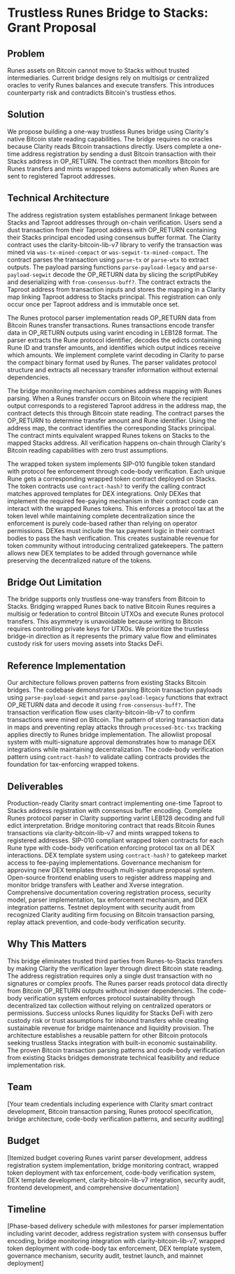 # Trustless Runes Bridge to Stacks: Grant Proposal

## Problem

Runes assets on Bitcoin cannot move to Stacks without trusted intermediaries. Current bridge designs rely on multisigs or centralized oracles to verify Runes balances and execute transfers. This introduces counterparty risk and contradicts Bitcoin's trustless ethos.

## Solution

We propose building a one-way trustless Runes bridge using Clarity's native Bitcoin state reading capabilities. The bridge requires no oracles because Clarity reads Bitcoin transactions directly. Users complete a one-time address registration by sending a dust Bitcoin transaction with their Stacks address in OP_RETURN. The contract then monitors Bitcoin for Runes transfers and mints wrapped tokens automatically when Runes are sent to registered Taproot addresses.

## Technical Architecture

The address registration system establishes permanent linkage between Stacks and Taproot addresses through on-chain verification. Users send a dust transaction from their Taproot address with OP_RETURN containing their Stacks principal encoded using consensus buffer format. The Clarity contract uses the clarity-bitcoin-lib-v7 library to verify the transaction was mined via `was-tx-mined-compact` or `was-segwit-tx-mined-compact`. The contract parses the transaction using `parse-tx` or `parse-wtx` to extract outputs. The payload parsing functions `parse-payload-legacy` and `parse-payload-segwit` decode the OP_RETURN data by slicing the scriptPubKey and deserializing with `from-consensus-buff?`. The contract extracts the Taproot address from transaction inputs and stores the mapping in a Clarity map linking Taproot address to Stacks principal. This registration can only occur once per Taproot address and is immutable once set.

The Runes protocol parser implementation reads OP_RETURN data from Bitcoin Runes transfer transactions. Runes transactions encode transfer data in OP_RETURN outputs using varint encoding in LEB128 format. The parser extracts the Rune protocol identifier, decodes the edicts containing Rune ID and transfer amounts, and identifies which output indices receive which amounts. We implement complete varint decoding in Clarity to parse the compact binary format used by Runes. The parser validates protocol structure and extracts all necessary transfer information without external dependencies.

The bridge monitoring mechanism combines address mapping with Runes parsing. When a Runes transfer occurs on Bitcoin where the recipient output corresponds to a registered Taproot address in the address map, the contract detects this through Bitcoin state reading. The contract parses the OP_RETURN to determine transfer amount and Rune identifier. Using the address map, the contract identifies the corresponding Stacks principal. The contract mints equivalent wrapped Runes tokens on Stacks to the mapped Stacks address. All verification happens on-chain through Clarity's Bitcoin reading capabilities with zero trust assumptions.

The wrapped token system implements SIP-010 fungible token standard with protocol fee enforcement through code-body verification. Each unique Rune gets a corresponding wrapped token contract deployed on Stacks. The token contracts use `contract-hash?` to verify the calling contract matches approved templates for DEX integrations. Only DEXes that implement the required fee-paying mechanism in their contract code can interact with the wrapped Runes tokens. This enforces a protocol tax at the token level while maintaining complete decentralization since the enforcement is purely code-based rather than relying on operator permissions. DEXes must include the tax payment logic in their contract bodies to pass the hash verification. This creates sustainable revenue for token community without introducing centralized gatekeepers. The pattern allows new DEX templates to be added through governance while preserving the decentralized nature of the tokens.

## Bridge Out Limitation

The bridge supports only trustless one-way transfers from Bitcoin to Stacks. Bridging wrapped Runes back to native Bitcoin Runes requires a multisig or federation to control Bitcoin UTXOs and execute Runes protocol transfers. This asymmetry is unavoidable because writing to Bitcoin requires controlling private keys for UTXOs. We prioritize the trustless bridge-in direction as it represents the primary value flow and eliminates custody risk for users moving assets into Stacks DeFi.

## Reference Implementation

Our architecture follows proven patterns from existing Stacks Bitcoin bridges. The codebase demonstrates parsing Bitcoin transaction payloads using `parse-payload-segwit` and `parse-payload-legacy` functions that extract OP_RETURN data and decode it using `from-consensus-buff?`. The transaction verification flow uses clarity-bitcoin-lib-v7 to confirm transactions were mined on Bitcoin. The pattern of storing transaction data in maps and preventing replay attacks through `processed-btc-txs` tracking applies directly to Runes bridge implementation. The allowlist proposal system with multi-signature approval demonstrates how to manage DEX integrations while maintaining decentralization. The code-body verification pattern using `contract-hash?` to validate calling contracts provides the foundation for tax-enforcing wrapped tokens.

## Deliverables

Production-ready Clarity smart contract implementing one-time Taproot to Stacks address registration with consensus buffer encoding. Complete Runes protocol parser in Clarity supporting varint LEB128 decoding and full edict interpretation. Bridge monitoring contract that reads Bitcoin Runes transactions via clarity-bitcoin-lib-v7 and mints wrapped tokens to registered addresses. SIP-010 compliant wrapped token contracts for each Rune type with code-body verification enforcing protocol tax on all DEX interactions. DEX template system using `contract-hash?` to gatekeep market access to fee-paying implementations. Governance mechanism for approving new DEX templates through multi-signature proposal system. Open-source frontend enabling users to register address mapping and monitor bridge transfers with Leather and Xverse integration. Comprehensive documentation covering registration process, security model, parser implementation, tax enforcement mechanism, and DEX integration patterns. Testnet deployment with security audit from recognized Clarity auditing firm focusing on Bitcoin transaction parsing, replay attack prevention, and code-body verification security.

## Why This Matters

This bridge eliminates trusted third parties from Runes-to-Stacks transfers by making Clarity the verification layer through direct Bitcoin state reading. The address registration requires only a single dust transaction with no signatures or complex proofs. The Runes parser reads protocol data directly from Bitcoin OP_RETURN outputs without indexer dependencies. The code-body verification system enforces protocol sustainability through decentralized tax collection without relying on centralized operators or permissions. Success unlocks Runes liquidity for Stacks DeFi with zero custody risk or trust assumptions for inbound transfers while creating sustainable revenue for bridge maintenance and liquidity provision. The architecture establishes a reusable pattern for other Bitcoin protocols seeking trustless Stacks integration with built-in economic sustainability. The proven Bitcoin transaction parsing patterns and code-body verification from existing Stacks bridges demonstrate technical feasibility and reduce implementation risk.

## Team

[Your team credentials including experience with Clarity smart contract development, Bitcoin transaction parsing, Runes protocol specification, bridge architecture, code-body verification patterns, and security auditing]

## Budget

[Itemized budget covering Runes varint parser development, address registration system implementation, bridge monitoring contract, wrapped token deployment with tax enforcement, code-body verification system, DEX template development, clarity-bitcoin-lib-v7 integration, security audit, frontend development, and comprehensive documentation]

## Timeline

[Phase-based delivery schedule with milestones for parser implementation including varint decoder, address registration system with consensus buffer encoding, bridge monitoring integration with clarity-bitcoin-lib-v7, wrapped token deployment with code-body tax enforcement, DEX template system, governance mechanism, security audit, testnet launch, and mainnet deployment]
